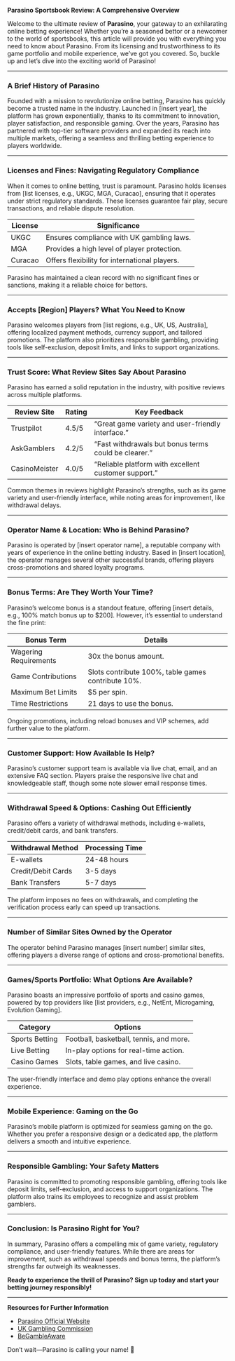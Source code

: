 **Parasino Sportsbook Review: A Comprehensive Overview**  

Welcome to the ultimate review of **Parasino**, your gateway to an exhilarating online betting experience! Whether you’re a seasoned bettor or a newcomer to the world of sportsbooks, this article will provide you with everything you need to know about Parasino. From its licensing and trustworthiness to its game portfolio and mobile experience, we’ve got you covered. So, buckle up and let’s dive into the exciting world of Parasino!  

---

### **A Brief History of Parasino**  
Founded with a mission to revolutionize online betting, Parasino has quickly become a trusted name in the industry. Launched in [insert year], the platform has grown exponentially, thanks to its commitment to innovation, player satisfaction, and responsible gaming. Over the years, Parasino has partnered with top-tier software providers and expanded its reach into multiple markets, offering a seamless and thrilling betting experience to players worldwide.  

---

### **Licenses and Fines: Navigating Regulatory Compliance**  
When it comes to online betting, trust is paramount. Parasino holds licenses from [list licenses, e.g., UKGC, MGA, Curacao], ensuring that it operates under strict regulatory standards. These licenses guarantee fair play, secure transactions, and reliable dispute resolution.  

| **License** | **Significance** |  
|-------------|------------------|  
| UKGC | Ensures compliance with UK gambling laws. |  
| MGA | Provides a high level of player protection. |  
| Curacao | Offers flexibility for international players. |  

Parasino has maintained a clean record with no significant fines or sanctions, making it a reliable choice for bettors.  

---

### **Accepts [Region] Players? What You Need to Know**  
Parasino welcomes players from [list regions, e.g., UK, US, Australia], offering localized payment methods, currency support, and tailored promotions. The platform also prioritizes responsible gambling, providing tools like self-exclusion, deposit limits, and links to support organizations.  

---

### **Trust Score: What Review Sites Say About Parasino**  
Parasino has earned a solid reputation in the industry, with positive reviews across multiple platforms.  

| **Review Site** | **Rating** | **Key Feedback** |  
|-----------------|------------|------------------|  
| Trustpilot | 4.5/5 | “Great game variety and user-friendly interface.” |  
| AskGamblers | 4.2/5 | “Fast withdrawals but bonus terms could be clearer.” |  
| CasinoMeister | 4.0/5 | “Reliable platform with excellent customer support.” |  

Common themes in reviews highlight Parasino’s strengths, such as its game variety and user-friendly interface, while noting areas for improvement, like withdrawal delays.  

---

### **Operator Name & Location: Who is Behind Parasino?**  
Parasino is operated by [insert operator name], a reputable company with years of experience in the online betting industry. Based in [insert location], the operator manages several other successful brands, offering players cross-promotions and shared loyalty programs.  

---

### **Bonus Terms: Are They Worth Your Time?**  
Parasino’s welcome bonus is a standout feature, offering [insert details, e.g., 100% match bonus up to $200]. However, it’s essential to understand the fine print:  

| **Bonus Term** | **Details** |  
|----------------|-------------|  
| Wagering Requirements | 30x the bonus amount. |  
| Game Contributions | Slots contribute 100%, table games contribute 10%. |  
| Maximum Bet Limits | $5 per spin. |  
| Time Restrictions | 21 days to use the bonus. |  

Ongoing promotions, including reload bonuses and VIP schemes, add further value to the platform.  

---

### **Customer Support: How Available Is Help?**  
Parasino’s customer support team is available via live chat, email, and an extensive FAQ section. Players praise the responsive live chat and knowledgeable staff, though some note slower email response times.  

---

### **Withdrawal Speed & Options: Cashing Out Efficiently**  
Parasino offers a variety of withdrawal methods, including e-wallets, credit/debit cards, and bank transfers.  

| **Withdrawal Method** | **Processing Time** |  
|-----------------------|---------------------|  
| E-wallets | 24-48 hours |  
| Credit/Debit Cards | 3-5 days |  
| Bank Transfers | 5-7 days |  

The platform imposes no fees on withdrawals, and completing the verification process early can speed up transactions.  

---

### **Number of Similar Sites Owned by the Operator**  
The operator behind Parasino manages [insert number] similar sites, offering players a diverse range of options and cross-promotional benefits.  

---

### **Games/Sports Portfolio: What Options Are Available?**  
Parasino boasts an impressive portfolio of sports and casino games, powered by top providers like [list providers, e.g., NetEnt, Microgaming, Evolution Gaming].  

| **Category** | **Options** |  
|--------------|-------------|  
| Sports Betting | Football, basketball, tennis, and more. |  
| Live Betting | In-play options for real-time action. |  
| Casino Games | Slots, table games, and live casino. |  

The user-friendly interface and demo play options enhance the overall experience.  

---

### **Mobile Experience: Gaming on the Go**  
Parasino’s mobile platform is optimized for seamless gaming on the go. Whether you prefer a responsive design or a dedicated app, the platform delivers a smooth and intuitive experience.  

---

### **Responsible Gambling: Your Safety Matters**  
Parasino is committed to promoting responsible gambling, offering tools like deposit limits, self-exclusion, and access to support organizations. The platform also trains its employees to recognize and assist problem gamblers.  

---

### **Conclusion: Is Parasino Right for You?**  
In summary, Parasino offers a compelling mix of game variety, regulatory compliance, and user-friendly features. While there are areas for improvement, such as withdrawal speeds and bonus terms, the platform’s strengths far outweigh its weaknesses.  

**Ready to experience the thrill of Parasino? Sign up today and start your betting journey responsibly!**  

---

**Resources for Further Information**  
- [Parasino Official Website](https://parasino.com)  
- [UK Gambling Commission](https://www.gamblingcommission.gov.uk)  
- [BeGambleAware](https://www.begambleaware.org)  

Don’t wait—Parasino is calling your name! 🎉